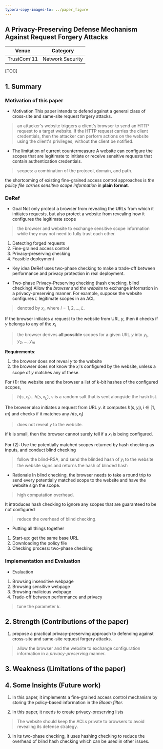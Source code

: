 ```yaml
---
typora-copy-images-to: ../paper_figure
---
```

A Privacy-Preserving Defense Mechanism Against Request Forgery Attacks
------------------------------------------
|           Venue            |       Category       |
| :------------------------: | :------------------: |
| TrustCom'11 | Network Security |
[TOC]

## 1. Summary
### Motivation of this paper
- Motivation 
This paper intends to defend against a general class of cross-site and same-site request forgery attacks.
> an attacker's website triggers a client's browser to send an HTTP request to a target website. 
> If the HTTP request carries the client credentials, then the attacker can perform actions on the website using the client's privileges, without the client be notified.

- The limitation of current countermeasure
A website can configure the scopes that are legitimate to initiate or receive sensitive requests that contain authentication credentials.
> scopes: a combination of the protocol, domain, and path.

the shortcoming of existing fine-grained access control approaches is *the policy file carries sensitive scope information* in **plain format**.

### DeRef

- Goal
Not only protect a browser from revealing the URLs from which it initiates requests, but also protect a website from revealing how it configures the legitimate scope
> the browser and website to exchange sensitive scope information while they may not need to fully trust each other.

1. Detecting forged requests
2. Fine-grained access control
3. Privacy-preserving checking
4. Feasible deployment


- Key idea
DeRef uses two-phase checking to make a trade-off between performance and privacy protection in real deployment. 

- Two-phase Privacy-Preserving checking (hash checking, blind checking)
Allow the *browser* and *the website* to exchange information in a privacy-preserving manner.
For example, suppose the website configures $L$ legitimate scopes in an ACL
> denoted by $x_i$, where $i=1,2,...,L$. 

If the browser initiates a request to the website from URL $y$, then it checks if $y$ belongs to any of the $x_i$
> the browser derives **all possible** scopes for a given URL $y$ into $y_1, y_2, ...,y_m$

**Requirements**:
1. the browser does not reveal $y$ to the website
2. the browser does not know the $x_i$'s configured by the website, unless a scope of $y$ matches any of these.

For (1):
the website send the browser a list of $k$-bit hashes of the configured scopes,
> $h(s,x_1)...h(s, x_L)$, $s$ is a random salt that is sent alongside the hash list.

The browser also initiates a request from URL $y$. it computes $h(s, y_i), i \in [1, m]$ and checks if it matches any $h(s, x_i)$
> does not reveal $y$ to the website.

if $k$ is small, then the browser cannot surely tell if a $x_i$ is being configured.

For (2):
Use the potentially matched scopes returned by hash checking as inputs, and conduct blind checking
> follow the blind-RSA, and send the blinded hash of $y_i$ to the website
> the website signs and returns the hash of blinded hash 

- Rationale 
In blind checking, the browser needs to take a round trip to send every potentially matched scope to the website and have the website sign the scope.
> high computation overhead.

It introduces hash checking to ignore any scopes that are guaranteed to be not configured
> reduce the overhead of blind checking.

- Putting all things together
1. Start-up: get the same base URL.
2. Downloading the policy file
3. Checking process: two-phase checking


### Implementation and Evaluation
- Evaluation
1. Browsing insensitive webpage
2. Browsing sensitive webpage
3. Browsing malicious webpage
4. Trade-off between performance and privacy
> tune the parameter $k$.

## 2. Strength (Contributions of the paper)
1. propose a practical privacy-preserving approach to defending against cross-site and same-site request forgery attacks.
> allow the browser and the website to exchange configuration information in a *privacy-preserving* manner.


## 3. Weakness (Limitations of the paper)

## 4. Some Insights (Future work)
1. In this paper, it implements a fine-grained access control mechanism by storing the policy-based information in the *Bloom filter*.

2. In this paper, it needs to create privacy-preserving lists 
> The website should keep the ACLs private to browsers to avoid revealing its defense strategy.

3. In its two-phase checking, it uses hashing checking to reduce the overhead of blind hash checking which can be used in other issues.